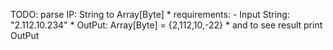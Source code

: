 TODO:
parse IP: String to Array[Byte]
      * requirements: - Input String: "2.112.10.234"
      * OutPut: Array[Byte] = {2,112,10,-22}
      * and to see result print OutPut
